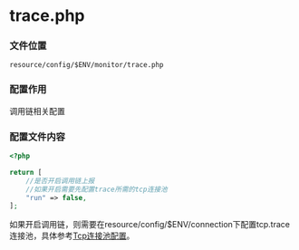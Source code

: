 # trace.php

### 文件位置

```
resource/config/$ENV/monitor/trace.php
```

### 配置作用

调用链相关配置

### 配置文件内容

```php
<?php

return [
    //是否开启调用链上报
    //如果开启需要先配置trace所需的tcp连接池
    "run" => false,
];
```

如果开启调用链，则需要在resource/config/$ENV/connection下配置tcp.trace连接池，具体参考[Tcp连接池配置](/zh/libs/pool/tcp.md)。

